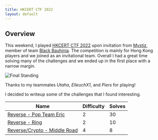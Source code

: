 ```yaml
---
title: HKCERT CTF 2022
layout: default
---
```


## Overview

This weekend, I played [HKCERT CTF 2022](https://ctf.hkcert.org/) upon invitation from [Mystiz](https://mystiz.hk/), member of team [Black Bauhinia](https://b6a.black/). The competition is mainly for Hong Kong players and we joined as an invitational team. Overall I had a great time solving many of the challenges and we ended up in the first place with a narrow margin.

![Final Standing](https://pbs.twimg.com/media/Fhb9GfpacAAO7UR?format=jpg&name=large)

Thanks to my teammates *Utaha*, *ElleuchX1*, and *Piers* for playing!

I decided to writeup some of the challenges that I found interesting. 

| Name                                                       | Difficulty | Solves |
| ---------------------------------------------------------- | ---------- | ------ |
| [Reverse - Pop Team Eric](https://sahuang.github.io/writeups/hkcert-ctf-2022/pop-team-eric) | 2 | 30 |
| [Reverse - Ring](https://sahuang.github.io/writeups/hkcert-ctf-2022/ring) | 2 | 10 |
| [Reverse/Crypto - Middle Road](https://sahuang.github.io/writeups/hkcert-ctf-2022/middle-road) | 4 | 8 |